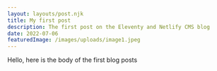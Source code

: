 ```yaml
---
layout: layouts/post.njk
title: My first post
description: The first post on the Eleventy and Netlify CMS blog
date: 2022-07-06
featuredImage: /images/uploads/image1.jpeg
---
```


Hello, here is the body of the first blog posts